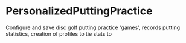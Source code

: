 # PersonalizedPuttingPractice
Configure and save disc golf putting practice 'games', records putting statistics, creation of profiles to tie stats to
